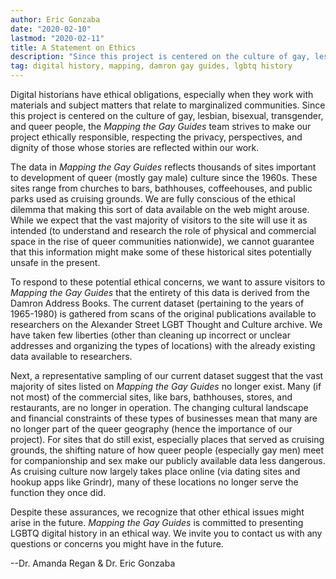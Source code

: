 ```yaml
---
author: Eric Gonzaba
date: "2020-02-10"
lastmod: "2020-02-11"
title: A Statement on Ethics
description: "Since this project is centered on the culture of gay, lesbian, bisexual, transgender, and queer people, the Mapping the Gay Guides team strives to make our project ethically responsible, respecting the privacy, perspectives, and dignity of those whose stories are reflected within our work."
tag: digital history, mapping, damron gay guides, lgbtq history
---
```

Digital historians have ethical obligations, especially when they work with materials and subject matters that relate to marginalized communities. Since this project is centered on the culture of gay, lesbian, bisexual, transgender, and queer people, the _Mapping the Gay Guides_ team strives to make our project ethically responsible, respecting the privacy, perspectives, and dignity of those whose stories are reflected within our work.

The data in _Mapping the Gay Guides_ reflects thousands of sites important to development of queer (mostly gay male) culture since the 1960s. These sites range from churches to bars, bathhouses, coffeehouses, and public parks used as cruising grounds. We are fully conscious of the ethical dilemma that making this sort of data available on the web might arouse. While we expect that the vast majority of visitors to the site will use it as intended (to understand and research the role of physical and commercial space in the rise of queer communities nationwide), we cannot guarantee that this information might make some of these historical sites potentially unsafe in the present.

To respond to these potential ethical concerns, we want to assure visitors to _Mapping the Gay Guides_ that the entirety of this data is derived from the Damron Address Books. The current dataset (pertaining to the years of 1965-1980) is gathered from scans of the original publications available to researchers on the Alexander Street LGBT Thought and Culture archive. We have taken few liberties (other than cleaning up incorrect or unclear addresses and organizing the types of locations) with the already existing data available to researchers.

Next, a representative sampling of our current dataset suggest that the vast majority of sites listed on _Mapping the Gay Guides_ no longer exist. Many (if not most) of the commercial sites, like bars, bathhouses, stores, and restaurants, are no longer in operation. The changing cultural landscape and financial constraints of these types of businesses mean that many are no longer part of the queer geography (hence the importance of our project). For sites that do still exist, especially places that served as cruising grounds, the shifting nature of how queer people (especially gay men) meet for companionship and sex make our publicly available data less dangerous. As cruising culture now largely takes place online (via dating sites and hookup apps like Grindr), many of these locations no longer serve the function they once did.

Despite these assurances, we recognize that other ethical issues might arise in the future. _Mapping the Gay Guides_ is committed to presenting LGBTQ digital history in an ethical way. We invite you to contact us with any questions or concerns you might have in the future.

--Dr. Amanda Regan & Dr. Eric Gonzaba
